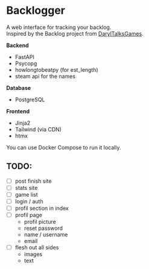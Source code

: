 # Backlogger

A web interface for tracking your backlog.  
Inspired by the Backlog project from [DarylTalksGames](https://www.youtube.com/@DarylTalksGames).

**Backend**
- FastAPI
- Psycopg
- howlongtobeatpy (for est_length)
- steam api for the names

**Database**
- PostgreSQL

**Frontend**
- Jinja2
- Tailwind (via CDN)
- htmx

You can use Docker Compose to run it locally.

## TODO:
- [ ] post finish site
- [ ] stats site
- [ ] game list
- [ ] login / auth
- [ ] profil section in index
- [ ] profil page
  - profil picture
  - reset password
  - name / username
  - email
- [ ] flesh out all sides
  - images
  - text

